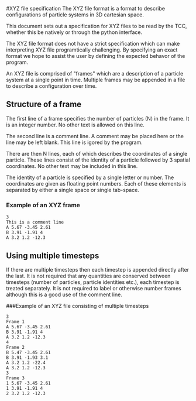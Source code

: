 #XYZ file specification
The XYZ file format is a format to describe configurations of particle systems in 3D cartesian space.

This document sets out a specification for XYZ files to be read by the TCC, whether this be natively or through the python interface.

The XYZ file format does not have a strict specification which can make interpreting XYZ file programtically challenging. By specifying an exact format we hope to assist the user by defining the expected behavor of the program.

An XYZ file is comprised of "frames" which are a description of a particle system at a single point in time. Multiple frames may be appended in a file to describe a configuration over time.

## Structure of a frame
The first line of a frame specifies the number of particles (N) in the frame. It is an integer number. No other text is allowed on this line. 

The second line is a comment line. A comment may be placed here or the line may be left blank. This line is igored by the program.

There are then N lines, each of which describes the coordinates of a single particle. These lines consist of the identity of a particle followed by 3 spatial coordinates. No other text may be included in this line. 

The identity of a particle is specified by a single letter or number. The coordinates are given as floating point numbers. Each of these elements is separated by either a single space or single tab-space.

### Example of an XYZ frame
```
3
This is a comment line
A 5.67 -3.45 2.61
B 3.91 -1.91 4
A 3.2 1.2 -12.3
```

## Using multiple timesteps
If there are multiple timesteps then each timestep is appended directly after the last. It is not required that any quantities are conserved between timesteps (number of particles, particle identities etc.), each timestep is treated separately. It is not required to label or otherwise number frames although this is a good use of the comment line.

###Example of an XYZ file consisting of multiple timesteps
```
3
Frame 1
A 5.67 -3.45 2.61
B 3.91 -1.91 4
A 3.2 1.2 -12.3
4
Frame 2
B 5.47 -3.45 2.61
B 3.91 -1.93 3.1
A 3.2 1.2 -22.4
A 3.2 1.2 -12.3
3
Frame 3
1 5.67 -3.45 2.61
1 3.91 -1.91 4
2 3.2 1.2 -12.3
```